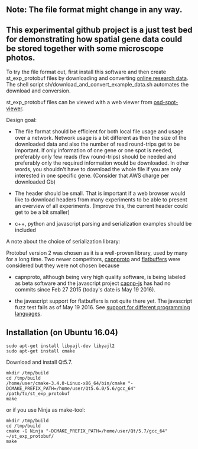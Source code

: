 ## Note: The file format might change in any way.
## This experimental github project is a just test bed for demonstrating how spatial gene data could be stored together with some microscope photos.

To try the file format out, first install this software and then create st_exp_protobuf files by downloading and converting [online research data](http://www.spatialtranscriptomicsresearch.org/datasets/). The shell script sh/download_and_convert_example_data.sh automates the download and conversion.

st_exp_protobuf files can be viewed with a web viewer from [osd-spot-viewer](https://github.com/eriksjolund/osd-spot-viewer).

Design goal:

- The file format should be efficient for both local file usage and usage over a network. Network usage is a bit different
as then the size of the downloaded data and also the number of read round-trips get to be important.
If only information of one gene or one spot is needed, preferably only few reads (few round-trips) should be needed and preferably only the required information would be downloaded. In other words, you shouldn't have to download the whole file
if you are only interested in one specific gene.
(Consider that AWS charge per downloaded Gb)

- The header should be small. That is important if a web browser would like to download headers from many experiments to
be able to present an overview of all experiments. (Improve this, the current header could get to be a bit smaller)

- c++, python and javascript parsing and serialization examples should be included

A note about the choice of serialization library:

Protobuf version 2 was chosen as it is a well-proven library, used by many for a long time.
Two newer competitors, [capnproto](https://capnproto.org/) and [flatbuffers](http://google.github.io/flatbuffers/) were considered but they were not chosen because

- capnproto, although being very high quality software, is being labeled as beta software and the javascript project [capnp-js](https://github.com/capnp-js/serialization) has had no commits since  Feb 27 2015 (today's date is May 19 2016).

- the javascript support for flatbuffers is not quite there yet. The javascript fuzz test fails as of May 19 2016. See [support for different programming languages](http://google.github.io/flatbuffers/flatbuffers_support.html).


## Installation (on Ubuntu 16.04)

    sudo apt-get install libyajl-dev libyajl2
    sudo apt-get install cmake

Download and install Qt5.7. 

    mkdir /tmp/build
    cd /tmp/build
    /home/user/cmake-3.4.0-Linux-x86_64/bin/cmake "-DCMAKE_PREFIX_PATH=/home/user/Qt5.6.0/5.6/gcc_64" /path/to/st_exp_protobuf
    make

or if you use Ninja as make-tool:

    mkdir /tmp/build
    cd /tmp/build
    cmake -G Ninja "-DCMAKE_PREFIX_PATH=/home/user/Qt/5.7/gcc_64"  ~/st_exp_protobuf/
    make
